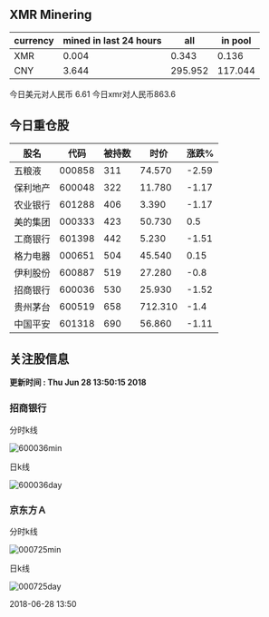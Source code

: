 ## XMR Minering

|currency|mined in last 24 hours|all|in pool|
|---|---|---|---|
|XMR|0.004|0.343|0.136|
|CNY|3.644|295.952|117.044|

今日美元对人民币 6.61	今日xmr对人民币863.6


## 今日重仓股 

|股名|代码|被持数|时价|涨跌%|
|---|---|---|---|---|
|五粮液|000858|311|74.570|-2.59|
|保利地产|600048|322|11.780|-1.17|
|农业银行|601288|406|3.390|-1.17|
|美的集团|000333|423|50.730|0.5|
|工商银行|601398|442|5.230|-1.51|
|格力电器|000651|504|45.540|0.15|
|伊利股份|600887|519|27.280|-0.8|
|招商银行|600036|530|25.930|-1.52|
|贵州茅台|600519|658|712.310|-1.4|
|中国平安|601318|690|56.860|-1.11|

## 关注股信息
**更新时间 : Thu Jun 28 13:50:15 2018**
### 招商银行 
分时k线

![600036min](http://image.sinajs.cn/newchart/min/n/sh600036.gif)

日k线

![600036day](http://image.sinajs.cn/newchart/daily/n/sh600036.gif)

### 京东方Ａ 
分时k线

![000725min](http://image.sinajs.cn/newchart/min/n/sz000725.gif)

日k线

![000725day](http://image.sinajs.cn/newchart/daily/n/sz000725.gif)

2018-06-28 13:50